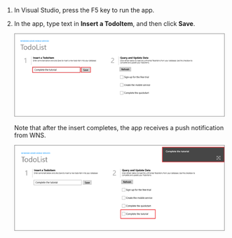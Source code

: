 
1. In Visual Studio, press the F5 key to run the app.

2. In the app, type text in **Insert a TodoItem**, and then click **Save**.

    ![](./media/mobile-services-windows-store-test-push/mobile-quickstart-push1.png)

    Note that after the insert completes, the app receives a push notification from WNS.

    ![](./media/mobile-services-windows-store-test-push/mobile-quickstart-push2.png)

